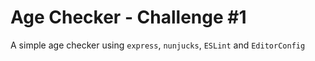 # Age Checker - Challenge #1

A simple age checker using `express`, `nunjucks`, `ESLint` and `EditorConfig`

